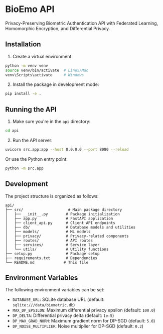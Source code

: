 # BioEmo API

Privacy-Preserving Biometric Authentication API with Federated Learning, Homomorphic Encryption, and Differential Privacy.

## Installation

1. Create a virtual environment:
```bash
python -m venv venv
source venv/bin/activate  # Linux/Mac
venv\Scripts\activate     # Windows
```

2. Install the package in development mode:
```bash
pip install -e .
```

## Running the API

1. Make sure you're in the `api` directory:
```bash
cd api
```

2. Run the API server:
```bash
uvicorn src.app:app --host 0.0.0.0 --port 8080 --reload
```

Or use the Python entry point:
```bash
python -m src.app
```

## Development

The project structure is organized as follows:

```
api/
├── src/                    # Main package directory
│   ├── __init__.py        # Package initialization
│   ├── app.py             # FastAPI application
│   ├── client_api.py      # Client API endpoints
│   ├── db/                # Database models and utilities
│   ├── models/            # ML models
│   ├── privacy/           # Privacy-related components
│   ├── routes/            # API routes
│   ├── services/          # Service layer
│   └── utils/             # Utility functions
├── setup.py               # Package setup
├── requirements.txt       # Dependencies
└── README.md             # This file
```

## Environment Variables

The following environment variables can be set:

- `DATABASE_URL`: SQLite database URL (default: `sqlite:///data/biometric.db`)
- `MAX_DP_EPSILON`: Maximum differential privacy epsilon (default: `100.0`)
- `DP_DELTA`: Differential privacy delta (default: `1e-5`)
- `DP_MAX_GRAD_NORM`: Maximum gradient norm for DP-SGD (default: `5.0`)
- `DP_NOISE_MULTIPLIER`: Noise multiplier for DP-SGD (default: `0.2`) 